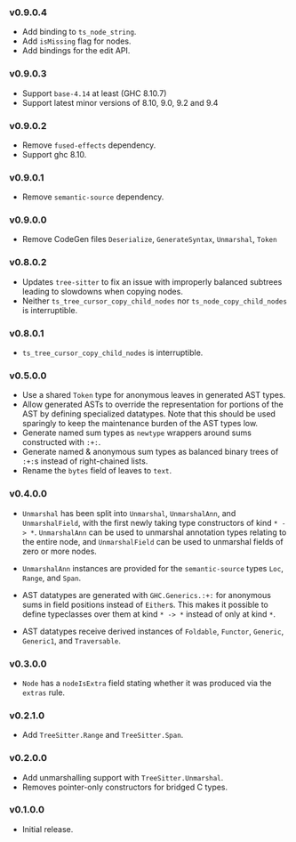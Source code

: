 ### v0.9.0.4

- Add binding to `ts_node_string`.
- Add `isMissing` flag for nodes.
- Add bindings for the edit API.

### v0.9.0.3

- Support `base-4.14` at least (GHC 8.10.7)
- Support latest minor versions of 8.10, 9.0, 9.2 and 9.4

### v0.9.0.2

- Remove `fused-effects` dependency.
- Support ghc 8.10.

### v0.9.0.1

- Remove `semantic-source` dependency.

### v0.9.0.0

- Remove CodeGen files `Deserialize`, `GenerateSyntax`, `Unmarshal`, `Token`

### v0.8.0.2

- Updates `tree-sitter` to fix an issue with improperly balanced subtrees
  leading to slowdowns when copying nodes.
- Neither `ts_tree_cursor_copy_child_nodes` nor `ts_node_copy_child_nodes` is
  interruptible.

### v0.8.0.1

- `ts_tree_cursor_copy_child_nodes` is interruptible.

### v0.5.0.0

- Use a shared `Token` type for anonymous leaves in generated AST types.
- Allow generated ASTs to override the representation for portions of the AST by
  defining specialized datatypes. Note that this should be used sparingly to
  keep the maintenance burden of the AST types low.
- Generate named sum types as `newtype` wrappers around sums constructed with
  `:+:`.
- Generate named & anonymous sum types as balanced binary trees of `:+:`s
  instead of right-chained lists.
- Rename the `bytes` field of leaves to `text`.

### v0.4.0.0

- `Unmarshal` has been split into `Unmarshal`, `UnmarshalAnn`, and
  `UnmarshalField`, with the first newly taking type constructors of kind
  `* -> *`. `UnmarshalAnn` can be used to unmarshal annotation types relating to
  the entire node, and `UnmarshalField` can be used to unmarshal fields of zero
  or more nodes.

- `UnmarshalAnn` instances are provided for the `semantic-source` types `Loc`,
  `Range`, and `Span`.

- AST datatypes are generated with `GHC.Generics.:+:` for anonymous sums in
  field positions instead of `Either`s. This makes it possible to define
  typeclasses over them at kind `* -> *` instead of only at kind `*`.

- AST datatypes receive derived instances of `Foldable`, `Functor`, `Generic`,
  `Generic1`, and `Traversable`.

### v0.3.0.0

- `Node` has a `nodeIsExtra` field stating whether it was produced via the
  `extras` rule.

### v0.2.1.0

- Add `TreeSitter.Range` and `TreeSitter.Span`.

### v0.2.0.0

- Add unmarshalling support with `TreeSitter.Unmarshal`.
- Removes pointer-only constructors for bridged C types.

### v0.1.0.0

- Initial release.
